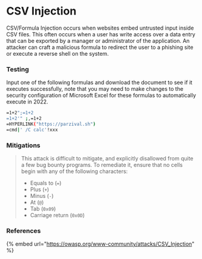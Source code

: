 # CSV Injection

CSV/Formula Injection occurs when websites embed untrusted input inside CSV files. This often occurs when a user has write access over a data entry that can be exported by a manager or administrator of the application. An attacker can craft a malicious formula to redirect the user to a phishing site or execute a reverse shell on the system.&#x20;

### Testing

Input one of the following formulas and download the document to see if it executes successfully, note that you may need to make changes to the security configuration of Microsoft Excel for these formulas to automatically execute in 2022.&#x20;

```bash
=1+2";=1+2
=1+2'" ;,=1+2
=HYPERLINK("https://parzival.sh")
=cmd|' /C calc'!xxx
```

### Mitigations

> This attack is difficult to mitigate, and explicitly disallowed from quite a few bug bounty programs. To remediate it, ensure that no cells begin with any of the following characters:
>
> * Equals to (`=`)
> * Plus (`+`)
> * Minus (`-`)
> * At (`@`)
> * Tab (`0x09`)
> * Carriage return (`0x0D`)



### References

{% embed url="https://owasp.org/www-community/attacks/CSV_Injection" %}
